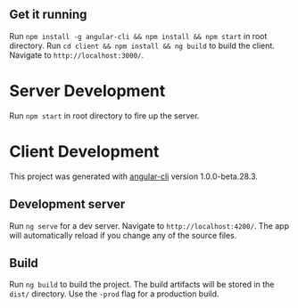 ## Get it running

Run `npm install -g angular-cli && npm install && npm start` in root directory. Run `cd client && npm install && ng build` to build the client. Navigate to `http://localhost:3000/`. 


# Server Development
Run `npm start` in root directory to fire up the server.

# Client Development

This project was generated with [angular-cli](https://github.com/angular/angular-cli) version 1.0.0-beta.28.3.

## Development server
Run `ng serve` for a dev server. Navigate to `http://localhost:4200/`. The app will automatically reload if you change any of the source files.


## Build

Run `ng build` to build the project. The build artifacts will be stored in the `dist/` directory. Use the `-prod` flag for a production build.
